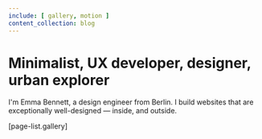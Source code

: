 ```yaml
---
include: [ gallery, motion ]
content_collection: blog
---
```


# Minimalist, UX developer, designer, urban explorer

I'm Emma Bennett, a design engineer from Berlin. I build websites that are exceptionally well-designed — inside, and outside.

[page-list.gallery]

